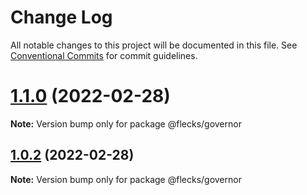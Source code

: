 # Change Log

All notable changes to this project will be documented in this file.
See [Conventional Commits](https://conventionalcommits.org) for commit guidelines.

# [1.1.0](https://git.hq.cha0s.io/cha0s/flecks/compare/v1.0.2...v1.1.0) (2022-02-28)

**Note:** Version bump only for package @flecks/governor





## [1.0.2](https://git.hq.cha0s.io/cha0s/flecks/compare/v1.0.1...v1.0.2) (2022-02-28)

**Note:** Version bump only for package @flecks/governor
